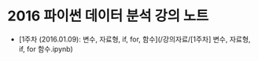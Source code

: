 # 2016 파이썬 데이터 분석 강의 노트

- [1주차 (2016.01.09): 변수, 자료형, if, for, 함수](/강의자료/[1주차] 변수, 자료형, if, for 함수.ipynb)
